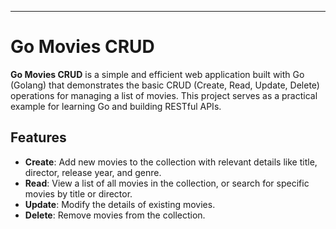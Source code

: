 ---

# Go Movies CRUD

**Go Movies CRUD** is a simple and efficient web application built with Go (Golang) that demonstrates the basic CRUD (Create, Read, Update, Delete) operations for managing a list of movies. This project serves as a practical example for learning Go and building RESTful APIs.

## Features

- **Create**: Add new movies to the collection with relevant details like title, director, release year, and genre.
- **Read**: View a list of all movies in the collection, or search for specific movies by title or director.
- **Update**: Modify the details of existing movies.
- **Delete**: Remove movies from the collection.
    